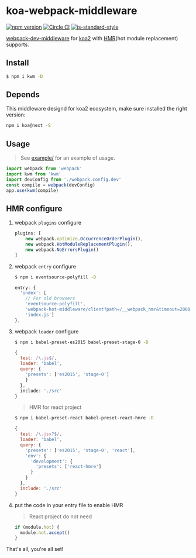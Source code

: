 # koa-webpack-middleware

[![npm version](http://img.shields.io/npm/v/koa-webpack-middleware.svg?style=flat-square)](https://npmjs.org/package/koa-webpack-middleware "View this project on npm")
[![Circle CI](https://circleci.com/gh/leecade/koa-webpack-middleware.svg)](https://circleci.com/gh/leecade/koa-webpack-middleware)
[![js-standard-style](https://img.shields.io/badge/code%20style-standard-brightgreen.svg)](http://standardjs.com/)

[webpack-dev-middleware](https://github.com/webpack/webpack-dev-middleware) for [koa2](https://github.com/koajs/koa/tree/v2.x) with [HMR](http://webpack.github.io/docs/hot-module-replacement-with-webpack.html)(hot module replacement) supports.

## Install

```sh
$ npm i kwm -D
```

## Depends

This middleware designd for koa2 ecosystem, make sure installed the right version:

```sh
npm i koa@next -S
```

## Usage

> See [example/](./example/) for an example of usage.

```js
import webpack from 'webpack'
import kwm from 'kwm'
import devConfig from './webpack.config.dev'
const compile = webpack(devConfig)
app.use(kwm(compile)
```

## HMR configure

1. webpack `plugins` configure

    ```js
    plugins: [
        new webpack.optimize.OccurrenceOrderPlugin(),
        new webpack.HotModuleReplacementPlugin(),
        new webpack.NoErrorsPlugin()
    ]
    ```
2. webpack `entry` configure

    ```sh
    $ npm i eventsource-polyfill -D
    ```

    ```js
    entry: {
      'index': [
        // For old browsers
        'eventsource-polyfill',
        'webpack-hot-middleware/client?path=/__webpack_hmr&timeout=20000',
        'index.js']
    },
    ```

3. webpack `loader` configure 
    
    ```sh
    $ npm i babel-preset-es2015 babel-preset-stage-0 -D
    ```

    ```js
    {
      test: /\.js$/,
      loader: 'babel',
      query: {
        'presets': ['es2015', 'stage-0']
        }
      },
      include: './src'
    }
    ```

    > HMR for react project

    ```sh
    $ npm i babel-preset-react babel-preset-react-hmre -D
    ```

    ```js
    {
      test: /\.jsx?$/,
      loader: 'babel',
      query: {
        'presets': ['es2015', 'stage-0', 'react'],
        'env': {
          'development': {
            'presets': ['react-hmre']
          }
        }
      },
      include: './src'
    }
    ```

4. put the code in your entry file to enable HMR

    > React project do not need

    ```js
    if (module.hot) {
      module.hot.accept()
    }
    ```

That's all, you're all set!
    
